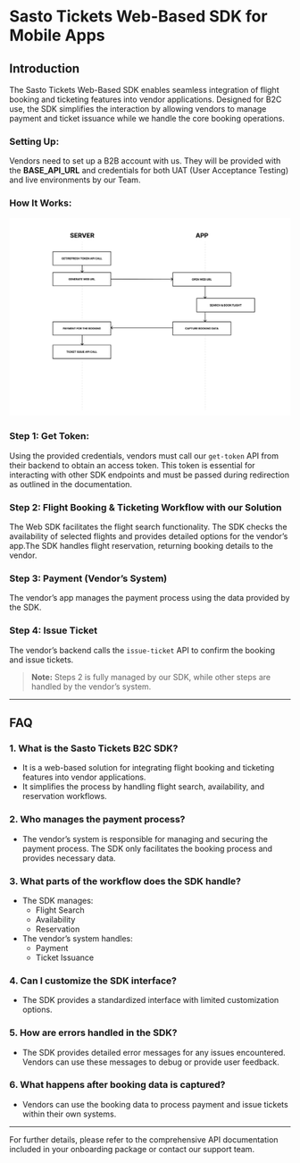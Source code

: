 # Sasto Tickets Web-Based SDK for Mobile Apps

## Introduction

The Sasto Tickets Web-Based SDK enables seamless integration of flight booking and ticketing features into vendor applications. Designed for B2C use, the SDK simplifies the interaction by allowing vendors to manage payment and ticket issuance while we handle the core booking operations.

### Setting Up:
Vendors need to set up a B2B account with us. They will be provided with the **BASE_API_URL** and credentials for both UAT (User Acceptance Testing) and live environments by our Team.

### How It Works:

![Image title](images/st-b2c.png)

### Step 1: Get Token: 
Using the provided credentials, vendors must call our `get-token` API from their backend to obtain an access token. This token is essential for interacting with other SDK endpoints and must be passed during redirection as outlined in the documentation.

### Step 2: Flight Booking & Ticketing Workflow with our Solution

The Web SDK facilitates the flight search functionality. The SDK checks the availability of selected flights and provides detailed options for the vendor’s app.The SDK handles flight reservation, returning booking details to the vendor.

### Step 3: Payment (Vendor’s System)

The vendor’s app manages the payment process using the data provided by the SDK.

### Step 4: Issue Ticket

The vendor’s backend calls the `issue-ticket` API to confirm the booking and issue tickets.

> **Note:** Steps 2 is fully managed by our SDK, while other steps are handled by the vendor’s system.

---

## FAQ

### 1. **What is the Sasto Tickets B2C SDK?**
   - It is a web-based solution for integrating flight booking and ticketing features into vendor applications.
   - It simplifies the process by handling flight search, availability, and reservation workflows.

### 2. **Who manages the payment process?**
   - The vendor’s system is responsible for managing and securing the payment process. The SDK only facilitates the booking process and provides necessary data.

### 3. **What parts of the workflow does the SDK handle?**
   - The SDK manages:
     - Flight Search
     - Availability
     - Reservation
   - The vendor’s system handles:
     - Payment
     - Ticket Issuance

### 4. **Can I customize the SDK interface?**
   - The SDK provides a standardized interface with limited customization options.

### 5. **How are errors handled in the SDK?**
   - The SDK provides detailed error messages for any issues encountered. Vendors can use these messages to debug or provide user feedback.

### 6. **What happens after booking data is captured?**
   - Vendors can use the booking data to process payment and issue tickets within their own systems.

---

For further details, please refer to the comprehensive API documentation included in your onboarding package or contact our support team.

